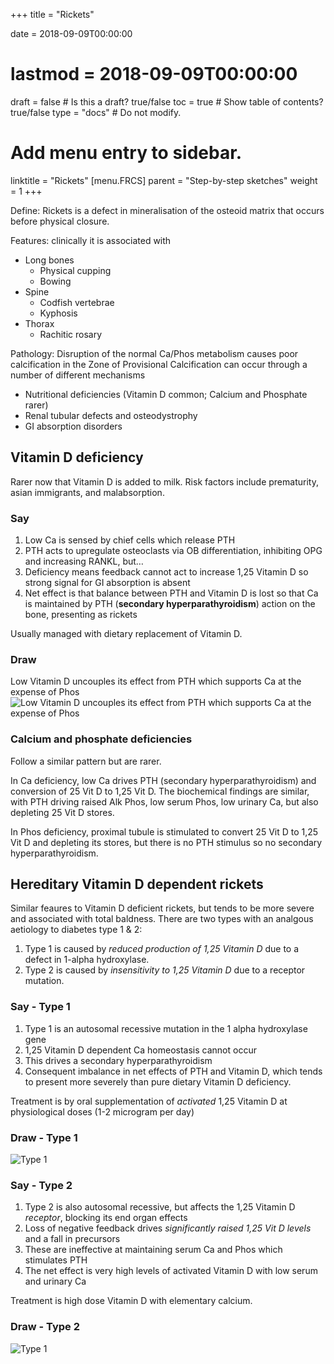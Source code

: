 +++
title = "Rickets"

date = 2018-09-09T00:00:00
# lastmod = 2018-09-09T00:00:00

draft = false  # Is this a draft? true/false
toc = true  # Show table of contents? true/false
type = "docs"  # Do not modify.

# Add menu entry to sidebar.
linktitle = "Rickets"
[menu.FRCS]
  parent = "Step-by-step sketches"
  weight = 1
+++

Define: Rickets is a defect in mineralisation of the osteoid matrix that occurs before physical closure.

Features: clinically it is associated with
* Long bones
    * Physical cupping
    * Bowing
* Spine
    * Codfish vertebrae
    * Kyphosis
* Thorax
    * Rachitic rosary

Pathology: Disruption of the normal Ca/Phos metabolism causes poor calcification in the Zone of Provisional Calcification can occur through a number of different mechanisms
* Nutritional deficiencies (Vitamin D common; Calcium and Phosphate rarer)
* Renal tubular defects and osteodystrophy
* GI absorption disorders

## Vitamin D deficiency
Rarer now that Vitamin D is added to milk. Risk factors include prematurity, asian immigrants, and malabsorption.

### Say
1. Low Ca is sensed by chief cells which release PTH
2. PTH acts to upregulate osteoclasts via OB differentiation, inhibiting OPG and increasing RANKL, but…
3. Deficiency means feedback cannot act to increase 1,25 Vitamin D so strong signal for GI absorption is absent
4. Net effect is that balance between PTH and Vitamin D is lost so that Ca is maintained by PTH (**secondary hyperparathyroidism**) action on the bone, presenting as rickets

Usually managed with dietary replacement of Vitamin D.

### Draw
Low Vitamin D uncouples its effect from PTH which supports Ca at the expense of Phos
![Low Vitamin D uncouples its effect from PTH which supports Ca at the expense of Phos](/img/sbs_ca_rickets.jpg)

### Calcium and phosphate deficiencies

Follow a similar pattern but are rarer.

In Ca deficiency, low Ca drives PTH (secondary hyperparathyroidism) and conversion of 25 Vit D to 1,25 Vit D. The biochemical findings are similar, with PTH driving raised Alk Phos, low serum Phos, low urinary Ca, but also depleting 25 Vit D stores.

In Phos deficiency, proximal tubule is stimulated to convert 25 Vit D to 1,25 Vit D and depleting its stores, but there is no PTH stimulus so no secondary hyperparathyroidism.

## Hereditary Vitamin D dependent rickets
Similar feaures to Vitamin D deficient rickets, but tends to be more severe and associated with total baldness. There are two types with an analgous aetiology to diabetes type 1 & 2:
1. Type 1 is caused by *reduced production of 1,25 Vitamin D* due to a defect in 1-alpha hydroxylase.
2. Type 2 is caused by *insensitivity to 1,25 Vitamin D* due to a receptor mutation.

### Say - Type 1

1. Type 1 is an autosomal recessive mutation in the 1 alpha hydroxylase gene
2. 1,25 Vitamin D dependent Ca homeostasis cannot occur
3. This drives a secondary hyperparathyroidism
4. Consequent imbalance in net effects of PTH and Vitamin D, which tends to present more severely than pure dietary Vitamin D deficiency.

Treatment is by oral supplementation of *activated* 1,25 Vitamin D at physiological doses (1-2 microgram per day)

### Draw - Type 1
![Type 1](/img/sbs_ca_hereditaryricketstype1.jpg)

### Say - Type 2
1. Type 2 is also autosomal recessive, but affects the 1,25 Vitamin D *receptor*, blocking its end organ effects
2. Loss of negative feedback drives *significantly raised 1,25 Vit D levels* and a fall in precursors
3. These are ineffective at maintaining serum Ca and Phos which stimulates PTH
4. The net effect is very high levels of activated Vitamin D with low serum and urinary Ca

Treatment is high dose Vitamin D with elementary calcium.

### Draw - Type 2
![Type 1](/img/sbs_ca_hereditaryricketstype2.jpg)
